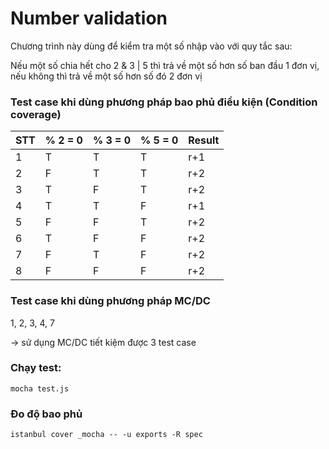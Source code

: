# Number validation
Chương trình này dùng để kiểm tra một số nhập vào với quy tắc sau:

Nếu một số chia hết cho 2 & 3 | 5 thì trả về một số hơn số ban đầu 1 đơn vị, nếu không thì trả về một số hơn số đó 2 đơn vị

### Test case khi dùng phương pháp bao phủ điều kiện (Condition coverage)
STT | % 2 = 0 | % 3 = 0 | % 5 = 0 | Result|
---|---|---|---|---|
1|T|T|T|r+1
2|F|T|T|r+2
3|T|F|T|r+2
4|T|T|F|r+1
5|F|F|T|r+2
6|T|F|F|r+2
7|F|T|F|r+2
8|F|F|F|r+2

### Test case khi dùng phương pháp MC/DC
1, 2, 3, 4, 7

-> sử dụng MC/DC tiết kiệm được 3 test case

### Chạy test:
```
mocha test.js
```

### Đo độ bao phủ
```
istanbul cover _mocha -- -u exports -R spec
```